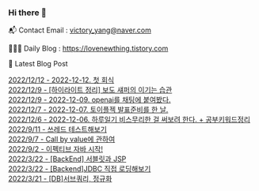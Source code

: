 ### Hi there 👋 

📬 Contact Email : victory_yang@naver.com 

👨🏻‍💻 Daily Blog : https://lovenewthing.tistory.com

🤩 Latest Blog Post

 [2022/12/12 - 2022-12-12. 첫 회식](https://lovenewthing.tistory.com/133) <br>
[2022/12/9 - [하이라이트 정리] 보도 섀퍼의 이기는 습관](https://lovenewthing.tistory.com/132) <br>
[2022/12/9 - 2022-12-09. openai를 채팅에 붙여봤다.](https://lovenewthing.tistory.com/131) <br>
[2022/12/7 - 2022-12-07. 토이플젝 발표준비를 한 날.](https://lovenewthing.tistory.com/130) <br>
[2022/12/6 - 2022-12-06. 하루일기 비스무리한 걸 써보려 한다. + 공부키워드정리](https://lovenewthing.tistory.com/129) <br>
[2022/9/11 - 쓰레드 테스트해보기](https://lovenewthing.tistory.com/126) <br>
[2022/9/7 - Call by value에 관하여](https://lovenewthing.tistory.com/125) <br>
[2022/9/2 - 이펙티브 자바 시작!](https://lovenewthing.tistory.com/124) <br>
[2022/3/22 - [BackEnd] 서블릿과 JSP](https://lovenewthing.tistory.com/119) <br>
[2022/3/22 - [Backend]JDBC 직접 로딩해보기](https://lovenewthing.tistory.com/118) <br>
[2022/3/21 - [DB]서브쿼리, 정규화](https://lovenewthing.tistory.com/117) <br>
